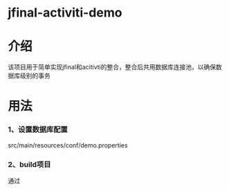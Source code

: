 # jfinal-activiti-demo

# 介绍

该项目用于简单实现jfinal和acitivti的整合，整合后共用数据库连接池，以确保数据库级别的事务

# 用法

### 1、设置数据库配置
 
src/main/resources/conf/demo.properties

### 2、build项目

通过